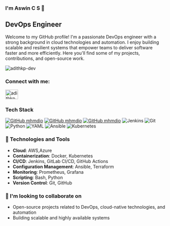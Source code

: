 ###  I'm  Aswin C S 👋

## DevOps Engineer 

Welcome to my GitHub profile! I'm a passionate DevOps engineer with a strong background in cloud technologies and automation. I enjoy building scalable and resilient systems that empower teams to deliver software faster and more efficiently. Here you'll find some of my projects, contributions, and open-source work.

<p align="left"> <img src="https://komarev.com/ghpvc/?username=adithkp-dev&label=Profile%20views&color=0e75b6&style=flat" alt="adithkp-dev" /> </p>
<h3 align="left">Connect with me:</h3>
<p align="left">
<a href="https://linkedin.com/in/adithkp" target="blank"><img align="center" src="https://raw.githubusercontent.com/rahuldkjain/github-profile-readme-generator/master/src/images/icons/Social/linked-in-alt.svg" alt="adithkp" height="30" width="40" /></a>
</p>

### Tech Stack
[![GitHub mhmdio](https://img.shields.io/badge/Amazon_AWS-FF9900?style=for-the-badge&logo=amazonaws&logoColor=white)](https://aws.amazon.com/)
[![GitHub mhmdio](https://img.shields.io/badge/Terraform-7B42BC?style=for-the-badge&logo=terraform&logoColor=white)](https://terraform.io)
[![GitHub mhmdio](https://img.shields.io/badge/Docker-2CA5E0?style=for-the-badge&logo=docker&logoColor=white)](https://docker.com/)
![Jenkins](https://img.shields.io/badge/jenkins-%232C5263.svg?style=for-the-badge&logo=jenkins&logoColor=white) 
![Git](https://img.shields.io/badge/git-%23F05033.svg?style=for-the-badge&logo=git&logoColor=white)
![Python](https://img.shields.io/badge/python-3670A0?style=for-the-badge&logo=python&logoColor=ffdd54)
![YAML](https://img.shields.io/badge/yaml-%23ffffff.svg?style=for-the-badge&logo=yaml&logoColor=151515)
 ![Ansible](https://img.shields.io/badge/ansible-%231A1918.svg?style=for-the-badge&logo=ansible&logoColor=white) 
 ![Kubernetes](https://img.shields.io/badge/kubernetes-%23326ce5.svg?style=for-the-badge&logo=kubernetes&logoColor=white)


### 🔧 Technologies and Tools

- **Cloud**: AWS,Azure
- **Containerization**: Docker, Kubernetes
- **CI/CD**: Jenkins, GitLab CI/CD, GitHub Actions
- **Configuration Management**: Ansible, Terraform
- **Monitoring**: Prometheus, Grafana
- **Scripting**: Bash, Python
- **Version Control**: Git, GitHub

### 👯 I'm looking to collaborate on

- Open-source projects related to DevOps, cloud-native technologies, and automation
- Building scalable and highly available systems



